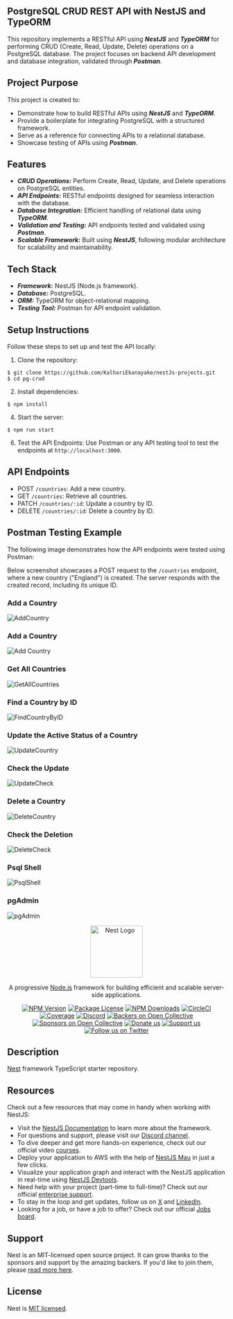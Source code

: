 ## PostgreSQL CRUD REST API with NestJS and TypeORM

This repository implements a RESTful API using ***NestJS*** and ***TypeORM*** for performing CRUD (Create, Read, Update, Delete) operations on a PostgreSQL database. The project focuses on backend API development and database integration, validated through ***Postman***.

## Project Purpose

This project is created to:
- Demonstrate how to build RESTful APIs using ***NestJS*** and ***TypeORM***.
- Provide a boilerplate for integrating PostgreSQL with a structured framework.
- Serve as a reference for connecting APIs to a relational database.
- Showcase testing of APIs using ***Postman***.

## Features
- ***CRUD Operations:***
Perform Create, Read, Update, and Delete operations on PostgreSQL entities.
- ***API Endpoints:***
RESTful endpoints designed for seamless interaction with the database.
- ***Database Integration:***
Efficient handling of relational data using ***TypeORM***.
- ***Validation and Testing:***
API endpoints tested and validated using ***Postman***.
- ***Scalable Framework:***
Built using ***NestJS***, following modular architecture for scalability and maintainability.

## Tech Stack
- ***Framework:***
NestJS (Node.js framework).
- ***Database:***
PostgreSQL.
- ***ORM:***
TypeORM for object-relational mapping.
- ***Testing Tool:***
Postman for API endpoint validation.

## Setup Instructions

Follow these steps to set up and test the API locally:
1. Clone the repository:
```
$ git clone https://github.com/KalhariEkanayake/nestJs-projects.git
$ cd pg-crud
```

2. Install dependencies:
```
$ npm install
```

4. Start the server:
```
$ npm run start
```

6. Test the API Endpoints:
Use Postman or any API testing tool to test the endpoints at ```http://localhost:3000```.

## API Endpoints
- POST ```/countries```: Add a new country.
- GET ```/countries```: Retrieve all countries.
- PATCH ```/countries/:id```: Update a country by ID.
- DELETE ```/countries/:id```: Delete a country by ID.

## Postman Testing Example
The following image demonstrates how the API endpoints were tested using Postman:

Below screenshot showcases a POST request to the ```/countries``` endpoint, where a new country ("England") is created. The server responds with the created record, including its unique ID.

### Add a Country
![AddCountry](images/Postman_Request_01.png)

### Add a Country
![Add Country](images/Postman_Request_02.png)

### Get All Countries
![GetAllCountries](images/Postman_GET_countries.png)

### Find a Country by ID
![FindCountryByID](images/Postman_FindOne.png)

### Update the Active Status of a Country
![UpdateCountry](images/Update.png)

### Check the Update
![UpdateCheck](images/Update_check.png)

### Delete a Country
![DeleteCountry](images/delete.png)

### Check the Deletion 
![DeleteCheck](images/delete_check.png)

### Psql Shell
![PsqlShell](images/PostgreSQL.png)

### pgAdmin
![pgAdmin](images/Pg_DB.png)


<p align="center">
  <a href="http://nestjs.com/" target="blank"><img src="https://nestjs.com/img/logo-small.svg" width="120" alt="Nest Logo" /></a>
</p>

[circleci-image]: https://img.shields.io/circleci/build/github/nestjs/nest/master?token=abc123def456
[circleci-url]: https://circleci.com/gh/nestjs/nest

  <p align="center">A progressive <a href="http://nodejs.org" target="_blank">Node.js</a> framework for building efficient and scalable server-side applications.</p>
    <p align="center">
<a href="https://www.npmjs.com/~nestjscore" target="_blank"><img src="https://img.shields.io/npm/v/@nestjs/core.svg" alt="NPM Version" /></a>
<a href="https://www.npmjs.com/~nestjscore" target="_blank"><img src="https://img.shields.io/npm/l/@nestjs/core.svg" alt="Package License" /></a>
<a href="https://www.npmjs.com/~nestjscore" target="_blank"><img src="https://img.shields.io/npm/dm/@nestjs/common.svg" alt="NPM Downloads" /></a>
<a href="https://circleci.com/gh/nestjs/nest" target="_blank"><img src="https://img.shields.io/circleci/build/github/nestjs/nest/master" alt="CircleCI" /></a>
<a href="https://coveralls.io/github/nestjs/nest?branch=master" target="_blank"><img src="https://coveralls.io/repos/github/nestjs/nest/badge.svg?branch=master#9" alt="Coverage" /></a>
<a href="https://discord.gg/G7Qnnhy" target="_blank"><img src="https://img.shields.io/badge/discord-online-brightgreen.svg" alt="Discord"/></a>
<a href="https://opencollective.com/nest#backer" target="_blank"><img src="https://opencollective.com/nest/backers/badge.svg" alt="Backers on Open Collective" /></a>
<a href="https://opencollective.com/nest#sponsor" target="_blank"><img src="https://opencollective.com/nest/sponsors/badge.svg" alt="Sponsors on Open Collective" /></a>
  <a href="https://paypal.me/kamilmysliwiec" target="_blank"><img src="https://img.shields.io/badge/Donate-PayPal-ff3f59.svg" alt="Donate us"/></a>
    <a href="https://opencollective.com/nest#sponsor"  target="_blank"><img src="https://img.shields.io/badge/Support%20us-Open%20Collective-41B883.svg" alt="Support us"></a>
  <a href="https://twitter.com/nestframework" target="_blank"><img src="https://img.shields.io/twitter/follow/nestframework.svg?style=social&label=Follow" alt="Follow us on Twitter"></a>
</p>
  <!--[![Backers on Open Collective](https://opencollective.com/nest/backers/badge.svg)](https://opencollective.com/nest#backer)
  [![Sponsors on Open Collective](https://opencollective.com/nest/sponsors/badge.svg)](https://opencollective.com/nest#sponsor)-->

## Description

[Nest](https://github.com/nestjs/nest) framework TypeScript starter repository.

## Resources

Check out a few resources that may come in handy when working with NestJS:

- Visit the [NestJS Documentation](https://docs.nestjs.com) to learn more about the framework.
- For questions and support, please visit our [Discord channel](https://discord.gg/G7Qnnhy).
- To dive deeper and get more hands-on experience, check out our official video [courses](https://courses.nestjs.com/).
- Deploy your application to AWS with the help of [NestJS Mau](https://mau.nestjs.com) in just a few clicks.
- Visualize your application graph and interact with the NestJS application in real-time using [NestJS Devtools](https://devtools.nestjs.com).
- Need help with your project (part-time to full-time)? Check out our official [enterprise support](https://enterprise.nestjs.com).
- To stay in the loop and get updates, follow us on [X](https://x.com/nestframework) and [LinkedIn](https://linkedin.com/company/nestjs).
- Looking for a job, or have a job to offer? Check out our official [Jobs board](https://jobs.nestjs.com).

## Support

Nest is an MIT-licensed open source project. It can grow thanks to the sponsors and support by the amazing backers. If you'd like to join them, please [read more here](https://docs.nestjs.com/support).

## License

Nest is [MIT licensed](https://github.com/nestjs/nest/blob/master/LICENSE).
